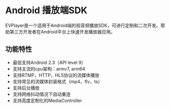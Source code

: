# Android 播放端SDK

EVPlayer是一个适用于Android端的视音频播放SDK，可进行定制和二次开发。帮助第三方开发者在Android平台上快速开发播放器应用。

## **功能特性**

* 最低支持Android 2.3（API level 9）
* 支持主流的cpu架构：armv7, arm64
* 支持RTMP，HTTP，HLS协议的流媒体播放
* 支持常见的流媒体封装格式（mp4，flv，ts）
* 支持后台播放
* 支持网络抖动情况下自动重连
* 支持高度定制化的MediaController


